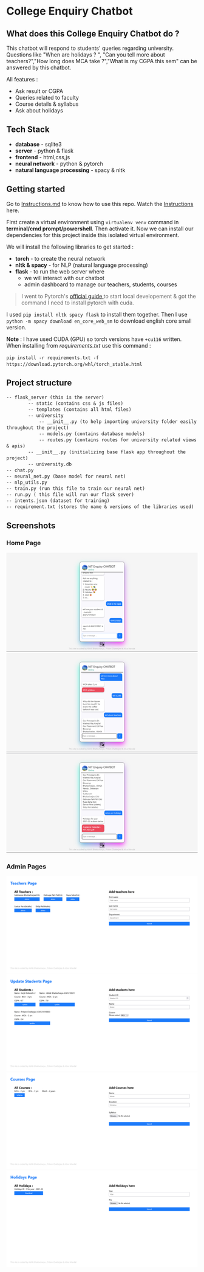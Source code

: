 # College Enquiry Chatbot

## What does this College Enquiry Chatbot do ?

This chatbot will respond to students' queries regarding university. Questions like "When are holidays ? ", "Can you tell more about teachers?","How long does MCA take ?","What is my CGPA this sem" can be answered by this chatbot.

All features :

- Ask result or CGPA
- Queries related to faculty
- Course details & syllabus
- Ask about holidays

## Tech Stack

- **database** - sqlite3
- **server** - python & flask
- **frontend** - html,css,js
- **neural network** - python & pytorch
- **natural language processing** - spacy & nltk

## Getting started

Go to [Instructions.md](./Instructions.md) to know how to use this repo.
Watch the [Instructions](./instructions.mp4) here.

First create a virtual environment using `virtualenv venv` command in **terminal/cmd prompt/powershell**. Then activate it. Now we can install our dependencies for this project inside this isolated virtual environment.

We will install the following libraries to get started :

- **torch** - to create the neural network
- **nltk & spacy** - for NLP (natural language processing)
- **flask** - to run the web server where
  - we will interact with our chatbot
  - admin dashboard to manage our teachers, students, courses

> I went to Pytorch's [ official guide ](https://pytorch.org/get-started/locally/)to start local developement & got the command I need to install pytorch with cuda.

I used `pip install nltk spacy flask` to install them together. Then I use `python -m spacy download en_core_web_sm` to download english core small version.

**Note** : I have used CUDA (GPU) so torch versions have `+cu116` written. When installing from _requirements.txt_ use this command :

`pip install -r requirements.txt -f https://download.pytorch.org/whl/torch_stable.html`

## Project structure

```
-- flask_server (this is the server)
        -- static (contains css & js files)
        -- templates (contains all html files)
        -- university
            -- __init__.py (to help importing university folder easily throughout the project)
            -- models.py (contains database models)
            -- routes.py (contains routes for university related views & apis)
        -- __init__.py (initializing base flask app throughout the project)
        -- university.db
-- chat.py
-- neural_net.py (base model for neural net)
-- nlp_utils.py
-- train.py (run this file to train our neural net)
-- run.py ( this file will run our flask sever)
-- intents.json (dataset for training)
-- requirement.txt (stores the name & versions of the libraries used)
```

## Screenshots

### Home Page

![Home Page](./assets/Chatbot.png)
![Home Page2](./assets/Chatbot2.png)
![Home Page3](./assets/Chatbot3.png)

### Admin Pages

![Admin-Teachers](./assets/Admin-Teachers.png)
![Admin-Students](./assets/Admin-Students.png)
![Admin-Courses](./assets/Admin-Courses.png)
![Admin-Holidays](./assets/Admin-Holidays.png)
